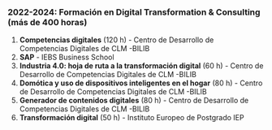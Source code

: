 ### 2022-2024: Formación en Digital Transformation & Consulting (más de 400 horas)

1. **Competencias digitales** (120 h) - Centro de Desarrollo de Competencias Digitales de CLM -BILIB
2. **SAP** - IEBS Business School
3. **Industria 4.0: hoja de ruta a la transformación digital** (60 h) - Centro de Desarrollo de Competencias Digitales de CLM -BILIB
4. **Domótica y uso de dispositivos inteligentes en el hogar** (80 h) - Centro de Desarrollo de Competencias Digitales de CLM -BILIB
5. **Generador de contenidos digitales** (80 h) - Centro de Desarrollo de Competencias Digitales de CLM -BILIB
6. **Transformación digital** (50 h) - Instituto Europeo de Postgrado IEP
